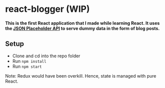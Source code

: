 # react-blogger (WIP)

#### This is the first React application that I made while learning React. It uses the [JSON Placeholder API](http://jsonplaceholder.typicode.com/) to serve dummy data in the form of blog posts.

## Setup
   - Clone and cd into the repo folder
   - Run `npm install`
   - Run `npm start`   

Note: Redux would have been overkill. Hence, state is managed with pure React.